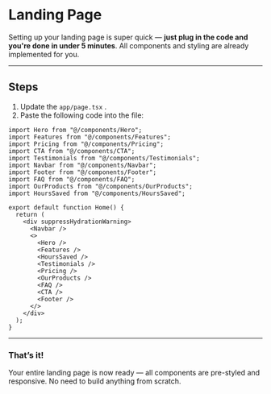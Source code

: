 # Landing Page

Setting up your landing page is super quick — **just plug in the code and you're done in under 5 minutes**. All components and styling are already implemented for you.

---

## Steps

1. Update the `app/page.tsx` .
2. Paste the following code into the file:

```tsx
import Hero from "@/components/Hero";
import Features from "@/components/Features";
import Pricing from "@/components/Pricing";
import CTA from "@/components/CTA";
import Testimonials from "@/components/Testimonials";
import Navbar from "@/components/Navbar";
import Footer from "@/components/Footer";
import FAQ from "@/components/FAQ";
import OurProducts from "@/components/OurProducts";
import HoursSaved from "@/components/HoursSaved";

export default function Home() {
  return (
    <div suppressHydrationWarning>
      <Navbar />
      <>
        <Hero />
        <Features />
        <HoursSaved />
        <Testimonials />
        <Pricing />
        <OurProducts />
        <FAQ />
        <CTA />
        <Footer />
      </>
    </div>
  );
}
```

---

### That’s it!
Your entire landing page is now ready — all components are pre-styled and responsive. No need to build anything from scratch.
